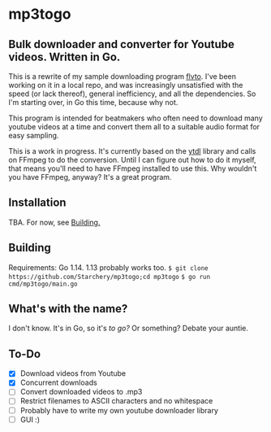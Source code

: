 # mp3togo
Bulk downloader and converter for Youtube videos. Written in Go.
---
This is a rewrite of my sample downloading program [flvto](https://github.com/Starchery/flvto). 
I've been working on it in a local repo, and was increasingly unsatisfied with the speed (or lack thereof), 
general inefficiency, and all the dependencies. So I'm starting over, in Go this time, because why not.

This program is intended for beatmakers who often need to download many youtube videos at a time
and convert them all to a suitable audio format for easy sampling.

This is a work in progress. It's currently based on the [ytdl](github.com/rylio/ytdl) library and calls
on FFmpeg to do the conversion. Until I can figure out how to do it myself, that means you'll need to
have FFmpeg installed to use this. Why wouldn't you have FFmpeg, anyway? It's a great program.

## Installation
TBA. For now, see [Building.](Building)

## Building
Requirements: Go 1.14. 1.13 probably works too.
`$ git clone https://github.com/Starchery/mp3togo;cd mp3togo`
`$ go run cmd/mp3togo/main.go`

## What's with the name?
I don't know. It's in Go, so it's *to go?* Or something? Debate your auntie.

## To-Do
- [x] Download videos from Youtube
- [x] Concurrent downloads
- [ ] Convert downloaded videos to .mp3
- [ ] Restrict filenames to ASCII characters and no whitespace
- [ ] Probably have to write my own youtube downloader library
- [ ] GUI :)
